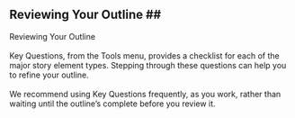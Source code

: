 ## Reviewing Your Outline ## <br/>
Reviewing Your Outline <br/>
 <br/>
Key Questions, from the Tools menu, provides a checklist for each of the major story element types. Stepping through these questions can help you to refine your outline. <br/>
 <br/>
We recommend using Key Questions frequently, as you work, rather than waiting until the outline’s complete before you review it. <br/>
 <br/>
